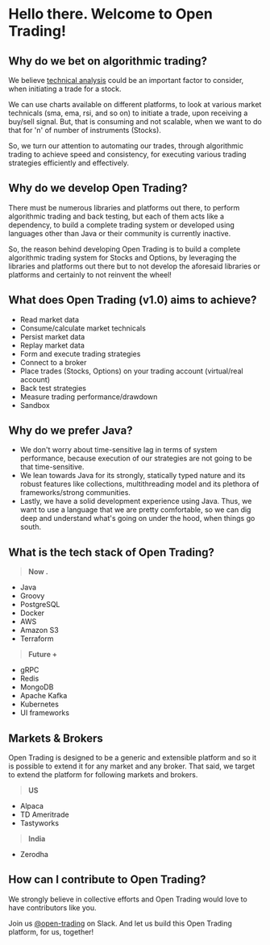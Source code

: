 # Hello there. Welcome to Open Trading!

## Why do we bet on algorithmic trading?
We believe [technical analysis](https://en.wikipedia.org/wiki/Technical_analysis) could be an important factor to consider, when initiating a trade for a stock.

We can use charts available on different platforms, to look at various market technicals (sma, ema, rsi, and so on) to initiate a trade, upon receiving a buy/sell signal.
But, that is consuming and not scalable, when we want to do that for 'n' of number of instruments (Stocks).

So, we turn our attention to automating our trades, through algorithmic trading to achieve speed and consistency, for executing various trading strategies efficiently and effectively.

## Why do we develop Open Trading?
There must be numerous libraries and platforms out there, to perform algorithmic trading and back testing, but each of them acts like a dependency, to build a complete trading system or developed using languages other than Java or their community is currently inactive.

So, the reason behind developing Open Trading is to build a complete algorithmic trading system for Stocks and Options, by leveraging the libraries and platforms out there but to not develop the aforesaid libraries or platforms and certainly to not reinvent the wheel!

## What does Open Trading (v1.0) aims to achieve?
- Read market data
- Consume/calculate market technicals
- Persist market data
- Replay market data
- Form and execute trading strategies
- Connect to a broker
- Place trades (Stocks, Options) on your trading account (virtual/real account)
- Back test strategies
- Measure trading performance/drawdown
- Sandbox

## Why do we prefer Java?
- We don't worry about time-sensitive lag in terms of system performance, because execution of our strategies are not going to be that time-sensitive.</br>
- We lean towards Java for its strongly, statically typed nature and its robust features like collections, multithreading model and its plethora of frameworks/strong communities.</br>
- Lastly, we have a solid development experience using Java. Thus, we want to use a language that we are pretty comfortable, so we can dig deep and understand what's going on under the hood, when things go south.

## What is the tech stack of Open Trading?
> **Now .**
- Java
- Groovy
- PostgreSQL
- Docker
- AWS
- Amazon S3
- Terraform
> **Future +**
- gRPC
- Redis
- MongoDB
- Apache Kafka
- Kubernetes
- UI frameworks

## Markets & Brokers
Open Trading is designed to be a generic and extensible platform and so it is possible to extend it for any market and any broker. That said, we target to extend the platform for following markets and brokers.
> **US**
  - Alpaca
  - TD Ameritrade
  - Tastyworks
> **India**
  - Zerodha

## How can I contribute to Open Trading?
We strongly believe in collective efforts and Open Trading would love to have contributors like you.</br>

Join us [@open-trading](https://join.slack.com/t/open-trading/shared_invite/zt-h486t1ue-1Pt9Ais587FLdvcWkZZUAg) on Slack. And let us build this Open Trading platform, for us, together!
